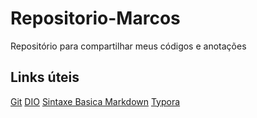 # Repositorio-Marcos
Repositório para compartilhar meus códigos e anotações

## Links úteis
[Git](https://git-scm.com/)
[DIO](https://web.dio.me/home)
[Sintaxe Basica Markdown](https://www.markdownguide.org/)
[Typora](https://typora.io/)
